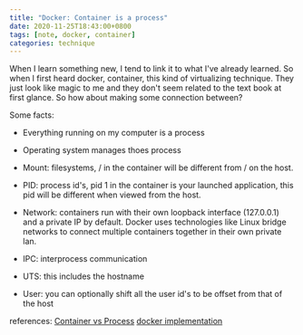 ```yaml
---
title: "Docker: Container is a process"
date: 2020-11-25T18:43:00+0800
tags: [note, docker, container]
categories: technique
---
```


When I learn something new, I tend to link it to what I've already learned. So when I first heard docker, container, this kind of virtualizing technique. They just look like magic to me and they don't seem related to the text book at first glance. So how about making some connection between?

Some facts:
- Everything running on my computer is a process
- Operating system manages thoes process


- Mount: filesystems, / in the container will be different from / on the host.
- PID: process id's, pid 1 in the container is your launched application, this pid will be different when viewed from the host.
- Network: containers run with their own loopback interface (127.0.0.1) and a private IP by default. Docker uses technologies like Linux bridge networks to connect multiple containers together in their own private lan.
- IPC: interprocess communication
- UTS: this includes the hostname
- User: you can optionally shift all the user id's to be offset from that of the host




references:
[Container vs Process](https://sites.google.com/site/mytechnicalcollection/cloud-computing/docker/container-vs-process)
[docker implementation](https://philipzheng.gitbook.io/docker_practice/underly)